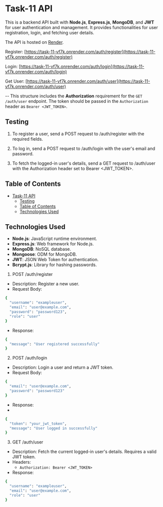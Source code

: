 # Task-11 API

This is a backend API built with **Node.js**, **Express.js**, **MongoDB**, and **JWT** for user authentication and management. It provides functionalities for user registration, login, and fetching user details. 

The API is hosted on [Render](https://task-11-vf7k.onrender.com).

 Register: [https://task-11-vf7k.onrender.com/auth/register](https://task-11-vf7k.onrender.com/auth/register)

 Login: [https://task-11-vf7k.onrender.com/auth/login](https://task-11-vf7k.onrender.com/auth/login)

 Get User: [https://task-11-vf7k.onrender.com/auth/user](https://task-11-vf7k.onrender.com/auth/user) 

-- This structure includes the **Authorization** requirement for the `GET /auth/user` endpoint. The token should be passed in the `Authorization` header as `Bearer <JWT_TOKEN>`.





## Testing

1. To register a user, send a POST request to /auth/register with the required fields.
   
2. To log in, send a POST request to /auth/login with the user's email and password.

3. To fetch the logged-in user's details, send a GET request to /auth/user with the Authorization header set to Bearer <JWT_TOKEN>.


## Table of Contents
- [Task-11 API](#task-11-api)
  - [Testing](#testing)
  - [Table of Contents](#table-of-contents)
  - [Technologies Used](#technologies-used)

## Technologies Used
- **Node.js**: JavaScript runtime environment.
- **Express.js**: Web framework for Node.js.
- **MongoDB**: NoSQL database.
- **Mongoose**: ODM for MongoDB.
- **JWT**: JSON Web Token for authentication.
- **Bcrypt.js**: Library for hashing passwords.


1. POST /auth/register
* Description: Register a new user.
* Request Body:

```bash
{
  "username": "exampleuser",
  "email": "user@example.com",
  "password": "password123",
  "role": "user"
}
```
* Response:
```bash
{
  "message": "User registered successfully"
}
```
2. POST /auth/login
* Description: Login a user and return a JWT token.
* Request Body:

```bash
{
  "email": "user@example.com",
  "password": "password123"
}
```
* Response:
* 
```bash
{
  "token": "your_jwt_token",
  "message": "User logged in successfully"
}
```

3. GET /auth/user

* Description: Fetch the current logged-in user's details. Requires a valid JWT token.
* Headers:
  * `Authorization: Bearer <JWT_TOKEN>`
* Response:

```bash
{
  "username": "exampleuser",
  "email": "user@example.com",
  "role": "user"
}
```
